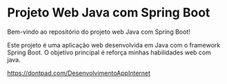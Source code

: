 # Projeto Web Java com Spring Boot

Bem-vindo ao repositório do projeto web Java com Spring Boot!

Este projeto é uma aplicação web desenvolvida em Java com o framework Spring Boot. O objetivo principal é reforça minhas habilidades web com java.


https://dontpad.com/DesenvolvimentoAppInternet
